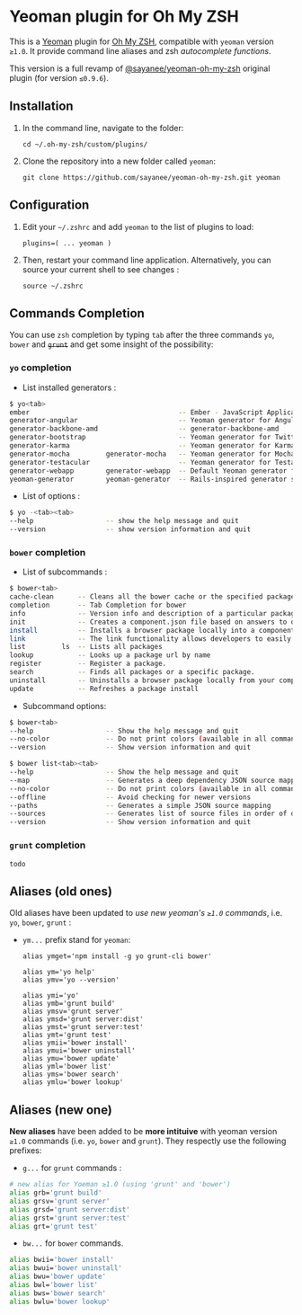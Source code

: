 # Yeoman plugin for Oh My ZSH

This is a [Yeoman](http://yeoman.io/) plugin for [Oh My ZSH](https://github.com/robbyrussell/oh-my-zsh), compatible with `yeoman` version `≥1.0`. It provide command line aliases and zsh *autocomplete functions*.

This version is a full revamp of [@sayanee/yeoman-oh-my-zsh](sayanee/yeoman-oh-my-zsh)  original plugin (for version `≤0.9.6`).

## Installation

1. In the command line, navigate to the folder:

    ```
    cd ~/.oh-my-zsh/custom/plugins/
    ```
2. Clone the repository into a new folder called `yeoman`:

    ```
    git clone https://github.com/sayanee/yeoman-oh-my-zsh.git yeoman
    ```

## Configuration

1. Edit your `~/.zshrc` and add `yeoman` to the list of plugins to load:

    ```
    plugins=( ... yeoman )
    ```

2. Then, restart your command line application. Alternatively, you can source your current shell to see changes :

    ```
    source ~/.zshrc
    ```

## Commands Completion

You can use `zsh` completion by typing `tab` after the three commands `yo`, `bower` and ~~`grunt`~~ and get some insight of the possibility:

### `yo` completion

* List installed generators :

```bash
$ yo<tab>
ember                                     -- Ember - JavaScript Application Framework
generator-angular                         -- Yeoman generator for AngularJS
generator-backbone-amd                    -- generator-backbone-amd
generator-bootstrap                       -- Yeoman generator for Twitter Bootstrap
generator-karma                           -- Yeoman generator for Karma
generator-mocha         generator-mocha   -- Yeoman generator for Mocha
generator-testacular                      -- Yeoman generator for Testacular
generator-webapp        generator-webapp  -- Default Yeoman generator for scaffolding out a front-end web app
yeoman-generator        yeoman-generator  -- Rails-inspired generator system that provides scaffolding for your apps
```

 * List of options :

```bash
$ yo -<tab><tab>
--help                  -- show the help message and quit
--version               -- show version information and quit
```

### `bower` completion

* List of subcommands :

```bash
$ bower<tab>
cache-clean      -- Cleans all the bower cache or the specified packages cache
completion       -- Tab Completion for bower
info             -- Version info and description of a particular package.
init             -- Creates a component.json file based on answers to questions
install          -- Installs a browser package locally into a components directory
link             -- The link functionality allows developers to easily test their packages. Linking is a two-step process.
list         ls  -- Lists all packages
lookup           -- Looks up a package url by name
register         -- Register a package.
search           -- Finds all packages or a specific package.
uninstall        -- Uninstalls a browser package locally from your components directory
update           -- Refreshes a package install
```

* Subcommand options:

```bash
$ bower<tab>
--help                  -- Show the help message and quit
--no-color              -- Do not print colors (available in all commands)
--version               -- Show version information and quit
```

```bash
$ bower list<tab><tab>
--help                  -- Show the help message and quit
--map                   -- Generates a deep dependency JSON source mapping
--no-color              -- Do not print colors (available in all commands)
--offline               -- Avoid checking for newer versions
--paths                 -- Generates a simple JSON source mapping
--sources               -- Generates list of source files in order of dependency
--version               -- Show version information and quit
```

### `grunt` completion

    todo

## Aliases (old ones)

Old aliases have been updated to *use new yeoman's `≥1.0` commands*, i.e. `yo`, `bower`, `grunt` :

* `ym...` prefix stand for `yeoman`:

    ```
    alias ymget='npm install -g yo grunt-cli bower'

    alias ym='yo help'
    alias ymv='yo --version'

    alias ymi='yo'
    alias ymb='grunt build'
    alias ymsv='grunt server'
    alias ymsd='grunt server:dist'
    alias ymst='grunt server:test'
    alias ymt='grunt test'
    alias ymii='bower install'
    alias ymui='bower uninstall'
    alias ymu='bower update'
    alias yml='bower list'
    alias yms='bower search'
    alias ymlu='bower lookup'
    ```

## Aliases (new one)

**New aliases**  have been added to be **more intituive** with yeoman version `≥1.0` commands (i.e. `yo`, `bower` and `grunt`). They respectly use the following prefixes:

* `g...` for `grunt` commands :

```bash
# new alias for Yoeman ≥1.0 (using 'grunt' and 'bower')
alias grb='grunt build'
alias grsv='grunt server'
alias grsd='grunt server:dist'
alias grst='grunt server:test'
alias grt='grunt test'
```

* `bw...` for `bower` commands.

```bash
alias bwii='bower install'
alias bwui='bower uninstall'
alias bwu='bower update'
alias bwl='bower list'
alias bws='bower search'
alias bwlu='bower lookup'
```
